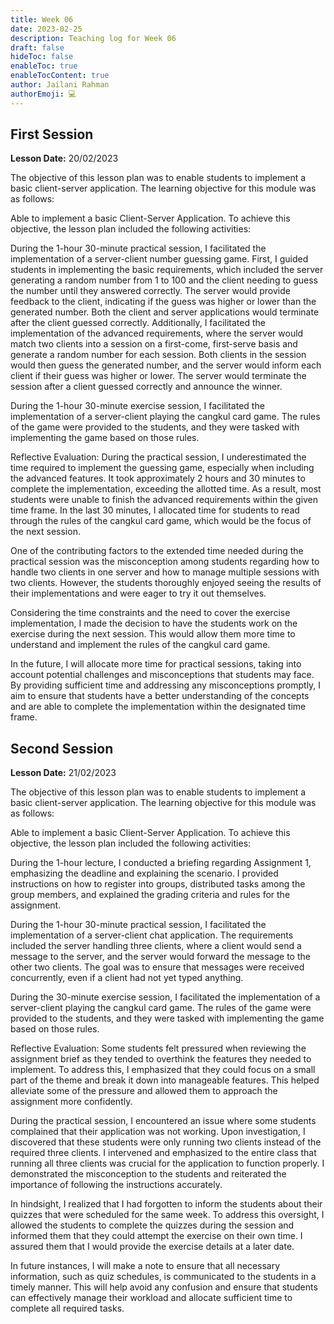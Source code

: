 ```yaml
---
title: Week 06
date: 2023-02-25
description: Teaching log for Week 06
draft: false
hideToc: false
enableToc: true
enableTocContent: true
author: Jailani Rahman
authorEmoji: 💻
---
```


## First Session

**Lesson Date:** 20/02/2023

The objective of this lesson plan was to enable students to implement a basic client-server application. The learning objective for this module was as follows:

Able to implement a basic Client-Server Application.
To achieve this objective, the lesson plan included the following activities:

During the 1-hour 30-minute practical session, I facilitated the implementation of a server-client number guessing game. First, I guided students in implementing the basic requirements, which included the server generating a random number from 1 to 100 and the client needing to guess the number until they answered correctly. The server would provide feedback to the client, indicating if the guess was higher or lower than the generated number. Both the client and server applications would terminate after the client guessed correctly. Additionally, I facilitated the implementation of the advanced requirements, where the server would match two clients into a session on a first-come, first-serve basis and generate a random number for each session. Both clients in the session would then guess the generated number, and the server would inform each client if their guess was higher or lower. The server would terminate the session after a client guessed correctly and announce the winner.

During the 1-hour 30-minute exercise session, I facilitated the implementation of a server-client playing the cangkul card game. The rules of the game were provided to the students, and they were tasked with implementing the game based on those rules.

Reflective Evaluation:
During the practical session, I underestimated the time required to implement the guessing game, especially when including the advanced features. It took approximately 2 hours and 30 minutes to complete the implementation, exceeding the allotted time. As a result, most students were unable to finish the advanced requirements within the given time frame. In the last 30 minutes, I allocated time for students to read through the rules of the cangkul card game, which would be the focus of the next session.

One of the contributing factors to the extended time needed during the practical session was the misconception among students regarding how to handle two clients in one server and how to manage multiple sessions with two clients. However, the students thoroughly enjoyed seeing the results of their implementations and were eager to try it out themselves.

Considering the time constraints and the need to cover the exercise implementation, I made the decision to have the students work on the exercise during the next session. This would allow them more time to understand and implement the rules of the cangkul card game.

In the future, I will allocate more time for practical sessions, taking into account potential challenges and misconceptions that students may face. By providing sufficient time and addressing any misconceptions promptly, I aim to ensure that students have a better understanding of the concepts and are able to complete the implementation within the designated time frame.

## Second Session

**Lesson Date:** 21/02/2023

The objective of this lesson plan was to enable students to implement a basic client-server application. The learning objective for this module was as follows:

Able to implement a basic Client-Server Application.
To achieve this objective, the lesson plan included the following activities:

During the 1-hour lecture, I conducted a briefing regarding Assignment 1, emphasizing the deadline and explaining the scenario. I provided instructions on how to register into groups, distributed tasks among the group members, and explained the grading criteria and rules for the assignment.

During the 1-hour 30-minute practical session, I facilitated the implementation of a server-client chat application. The requirements included the server handling three clients, where a client would send a message to the server, and the server would forward the message to the other two clients. The goal was to ensure that messages were received concurrently, even if a client had not yet typed anything.

During the 30-minute exercise session, I facilitated the implementation of a server-client playing the cangkul card game. The rules of the game were provided to the students, and they were tasked with implementing the game based on those rules.

Reflective Evaluation:
Some students felt pressured when reviewing the assignment brief as they tended to overthink the features they needed to implement. To address this, I emphasized that they could focus on a small part of the theme and break it down into manageable features. This helped alleviate some of the pressure and allowed them to approach the assignment more confidently.

During the practical session, I encountered an issue where some students complained that their application was not working. Upon investigation, I discovered that these students were only running two clients instead of the required three clients. I intervened and emphasized to the entire class that running all three clients was crucial for the application to function properly. I demonstrated the misconception to the students and reiterated the importance of following the instructions accurately.

In hindsight, I realized that I had forgotten to inform the students about their quizzes that were scheduled for the same week. To address this oversight, I allowed the students to complete the quizzes during the session and informed them that they could attempt the exercise on their own time. I assured them that I would provide the exercise details at a later date.

In future instances, I will make a note to ensure that all necessary information, such as quiz schedules, is communicated to the students in a timely manner. This will help avoid any confusion and ensure that students can effectively manage their workload and allocate sufficient time to complete all required tasks.
